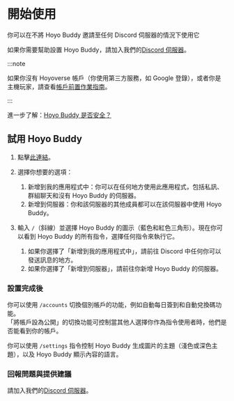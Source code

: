 # 開始使用

你可以在不將 Hoyo Buddy 邀請至任何 Discord 伺服器的情況下使用它

如果你需要幫助設置 Hoyo Buddy，請加入我們的[Discord 伺服器](https://link.seria.moe/hb-dc)。

:::note

如果你沒有 Hoyoverse 帳戶（你使用第三方服務，如 Google 登錄），或者你是主機玩家，請查看[帳戶前置作業指南](./Before-Start.md)。

:::

進一步了解：[Hoyo Buddy 是否安全？](./Account-Security.md)

## 試用 Hoyo Buddy

1. 點擊[此連結](https://one.hb.seria.moe/install)。

2. 選擇你想要的選項：
   1. 新增到我的應用程式中：你可以在任何地方使用此應用程式，包括私訊、群組聊天和沒有 Hoyo Buddy 的伺服器。
   2. 新增到伺服器：你和該伺服器的其他成員都可以在該伺服器中使用 Hoyo Buddy。

3. 輸入 `/`（斜線）並選擇 Hoyo Buddy 的圖示（藍色和紅色三角形）。現在你可以看到 Hoyo Buddy 的所有指令，選擇任何指令來執行它。
   1. 如果你選擇了「新增到我的應用程式中」，請前往 Discord 中任何你可以發送訊息的地方。
   2. 如果你選擇了「新增到伺服器」，請前往你新增 Hoyo Buddy 的伺服器。

### 設置完成後

你可以使用 `/accounts` 切換個別帳戶的功能，例如自動每日簽到和自動兌換碼功能。  
「將帳戶設為公開」的切換功能可控制當其他人選擇你作為指令使用者時，他們是否能看到你的帳戶。

你可以使用 `/settings` 指令控制 Hoyo Buddy 生成圖片的主題（淺色或深色主題），以及 Hoyo Buddy 顯示內容的語言。

### 回報問題與提供建議

請加入我們的[Discord 伺服器](https://link.seria.moe/hb-dc)。
